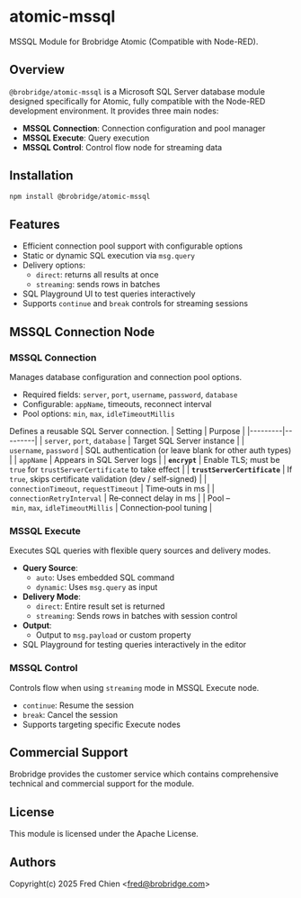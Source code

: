 # atomic-mssql

MSSQL Module for Brobridge Atomic (Compatible with Node-RED).

## Overview

`@brobridge/atomic-mssql` is a Microsoft SQL Server database module designed specifically for Atomic, fully compatible with the Node-RED development environment. It provides three main nodes:

- **MSSQL Connection**: Connection configuration and pool manager  
- **MSSQL Execute**: Query execution  
- **MSSQL Control**: Control flow node for streaming data


## Installation

```sh
npm install @brobridge/atomic-mssql
```


## Features

- Efficient connection pool support with configurable options  
- Static or dynamic SQL execution via `msg.query`  
- Delivery options:  
  - `direct`: returns all results at once  
  - `streaming`: sends rows in batches  
- SQL Playground UI to test queries interactively  
- Supports `continue` and `break` controls for streaming sessions  

## MSSQL Connection Node

### MSSQL Connection

Manages database configuration and connection pool options.

- Required fields: `server`, `port`, `username`, `password`, `database`
- Configurable: `appName`, timeouts, reconnect interval
- Pool options: `min`, `max`, `idleTimeoutMillis`

Defines a reusable SQL Server connection.
| Setting | Purpose |
|---------|---------|
| `server`, `port`, `database` | Target SQL Server instance |
| `username`, `password` | SQL authentication (or leave blank for other auth types) |
| `appName` | Appears in SQL Server logs |
| **`encrypt`** | Enable TLS; must be `true` for `trustServerCertificate` to take effect |
| **`trustServerCertificate`** | If `true`, skips certificate validation (dev / self‑signed) |
| `connectionTimeout`, `requestTimeout` | Time‑outs in ms |
| `connectionRetryInterval` | Re‑connect delay in ms |
| Pool – `min`, `max`, `idleTimeoutMillis` | Connection‑pool tuning |

### MSSQL Execute

Executes SQL queries with flexible query sources and delivery modes.

- **Query Source**:
  - `auto`: Uses embedded SQL command
  - `dynamic`: Uses `msg.query` as input
- **Delivery Mode**:
  - `direct`: Entire result set is returned
  - `streaming`: Sends rows in batches with session control
- **Output**:
  - Output to `msg.payload` or custom property
- SQL Playground for testing queries interactively in the editor

### MSSQL Control

Controls flow when using `streaming` mode in MSSQL Execute node.

- `continue`: Resume the session
- `break`: Cancel the session
- Supports targeting specific Execute nodes

## Commercial Support

Brobridge provides the customer service which contains comprehensive technical and commercial support for the module.

## License

This module is licensed under the Apache License.

## Authors

Copyright(c) 2025 Fred Chien <<fred@brobridge.com>>